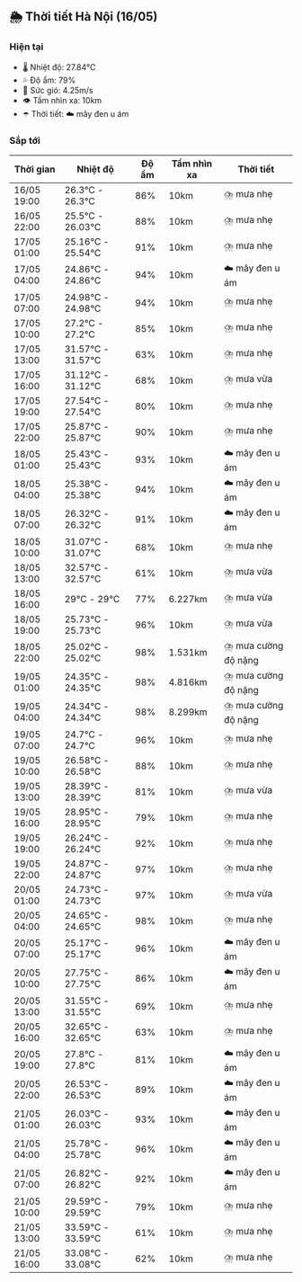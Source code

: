 ## 🌦️ Thời tiết Hà Nội (16/05)

### Hiện tại

- 🌡️ Nhiệt độ: 27.84℃
- 💦 Độ ẩm: 79%
- 💨 Sức gió: 4.25m/s
- 👁️ Tầm nhìn xa: 10km
- ☂️ Thời tiết: ☁️ mây đen u ám

### Sắp tới

| Thời gian | Nhiệt độ | Độ ẩm | Tầm nhìn xa | Thời tiết |
| --- | --- | --- | --- | --- |
| 16/05 19:00 | 26.3℃ - 26.3℃ | 86% | 10km | ⛈️ mưa nhẹ |
| 16/05 22:00 | 25.5℃ - 26.03℃ | 88% | 10km | ⛈️ mưa nhẹ |
| 17/05 01:00 | 25.16℃ - 25.54℃ | 91% | 10km | ⛈️ mưa nhẹ |
| 17/05 04:00 | 24.86℃ - 24.86℃ | 94% | 10km | ☁️ mây đen u ám |
| 17/05 07:00 | 24.98℃ - 24.98℃ | 94% | 10km | ⛈️ mưa nhẹ |
| 17/05 10:00 | 27.2℃ - 27.2℃ | 85% | 10km | ⛈️ mưa nhẹ |
| 17/05 13:00 | 31.57℃ - 31.57℃ | 63% | 10km | ⛈️ mưa nhẹ |
| 17/05 16:00 | 31.12℃ - 31.12℃ | 68% | 10km | ⛈️ mưa vừa |
| 17/05 19:00 | 27.54℃ - 27.54℃ | 80% | 10km | ⛈️ mưa nhẹ |
| 17/05 22:00 | 25.87℃ - 25.87℃ | 90% | 10km | ⛈️ mưa nhẹ |
| 18/05 01:00 | 25.43℃ - 25.43℃ | 93% | 10km | ☁️ mây đen u ám |
| 18/05 04:00 | 25.38℃ - 25.38℃ | 94% | 10km | ☁️ mây đen u ám |
| 18/05 07:00 | 26.32℃ - 26.32℃ | 91% | 10km | ☁️ mây đen u ám |
| 18/05 10:00 | 31.07℃ - 31.07℃ | 68% | 10km | ⛈️ mưa nhẹ |
| 18/05 13:00 | 32.57℃ - 32.57℃ | 61% | 10km | ⛈️ mưa vừa |
| 18/05 16:00 | 29℃ - 29℃ | 77% | 6.227km | ⛈️ mưa vừa |
| 18/05 19:00 | 25.73℃ - 25.73℃ | 96% | 10km | ⛈️ mưa vừa |
| 18/05 22:00 | 25.02℃ - 25.02℃ | 98% | 1.531km | ⛈️ mưa cường độ nặng |
| 19/05 01:00 | 24.35℃ - 24.35℃ | 98% | 4.816km | ⛈️ mưa cường độ nặng |
| 19/05 04:00 | 24.34℃ - 24.34℃ | 98% | 8.299km | ⛈️ mưa cường độ nặng |
| 19/05 07:00 | 24.7℃ - 24.7℃ | 96% | 10km | ⛈️ mưa nhẹ |
| 19/05 10:00 | 26.58℃ - 26.58℃ | 88% | 10km | ⛈️ mưa nhẹ |
| 19/05 13:00 | 28.39℃ - 28.39℃ | 81% | 10km | ⛈️ mưa vừa |
| 19/05 16:00 | 28.95℃ - 28.95℃ | 79% | 10km | ⛈️ mưa nhẹ |
| 19/05 19:00 | 26.24℃ - 26.24℃ | 92% | 10km | ⛈️ mưa nhẹ |
| 19/05 22:00 | 24.87℃ - 24.87℃ | 97% | 10km | ⛈️ mưa nhẹ |
| 20/05 01:00 | 24.73℃ - 24.73℃ | 97% | 10km | ⛈️ mưa vừa |
| 20/05 04:00 | 24.65℃ - 24.65℃ | 98% | 10km | ⛈️ mưa nhẹ |
| 20/05 07:00 | 25.17℃ - 25.17℃ | 96% | 10km | ☁️ mây đen u ám |
| 20/05 10:00 | 27.75℃ - 27.75℃ | 86% | 10km | ☁️ mây đen u ám |
| 20/05 13:00 | 31.55℃ - 31.55℃ | 69% | 10km | ⛈️ mưa nhẹ |
| 20/05 16:00 | 32.65℃ - 32.65℃ | 63% | 10km | ⛈️ mưa nhẹ |
| 20/05 19:00 | 27.8℃ - 27.8℃ | 81% | 10km | ☁️ mây đen u ám |
| 20/05 22:00 | 26.53℃ - 26.53℃ | 89% | 10km | ☁️ mây đen u ám |
| 21/05 01:00 | 26.03℃ - 26.03℃ | 93% | 10km | ☁️ mây đen u ám |
| 21/05 04:00 | 25.78℃ - 25.78℃ | 96% | 10km | ☁️ mây đen u ám |
| 21/05 07:00 | 26.82℃ - 26.82℃ | 92% | 10km | ☁️ mây đen u ám |
| 21/05 10:00 | 29.59℃ - 29.59℃ | 79% | 10km | ⛈️ mưa nhẹ |
| 21/05 13:00 | 33.59℃ - 33.59℃ | 61% | 10km | ⛈️ mưa nhẹ |
| 21/05 16:00 | 33.08℃ - 33.08℃ | 62% | 10km | ⛈️ mưa nhẹ |
